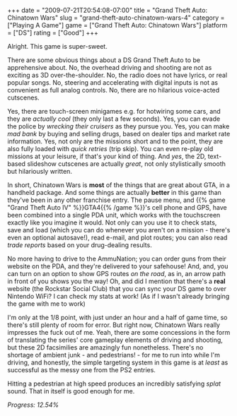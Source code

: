 +++
date = "2009-07-21T20:54:08-07:00"
title = "Grand Theft Auto: Chinatown Wars"
slug = "grand-theft-auto-chinatown-wars-4"
category = ["Playing A Game"]
game = ["Grand Theft Auto: Chinatown Wars"]
platform = ["DS"]
rating = ["Good"]
+++

Alright.  This game is super-sweet.

There are some obvious things about a DS Grand Theft Auto to be apprehensive about.  No, the overhead driving and shooting are not as exciting as 3D over-the-shoulder.  No, the radio does not have lyrics, or real popular songs.  No, steering and accelerating with digital inputs is not as convenient as full analog controls.  No, there are no hilarious voice-acted cutscenes.

Yes, there are touch-screen minigames e.g. for hotwiring some cars, and they are <i>actually cool</i> (they only last a few seconds).  Yes, you can evade the police by <i>wrecking their cruisers</i> as they pursue you.  Yes, you can make <i>mad bank</i> by buying and selling drugs, based on dealer tips and market rate information.  Yes, not only are the missions short and to the point, they are also fully loaded with <i>quick retries</i> (trip skip).  You can even re-play old missions at your leisure, if that's your kind of thing.  And <i>yes</i>, the 2D, text-based slideshow cutscenes are actually <i>great</i>, not only stylistically smooth but hilariously written.

In short, Chinatown Wars is <b>most</b> of the things that are great about GTA, in a handheld package.  And some things are actually <b>better</b> in this game than they've been in any other franchise entry.  The pause menu, and {{% game "Grand Theft Auto IV" %}}GTA4{{% /game %}}'s cell phone and GPS, have been combined into a single PDA unit, which works with the touchscreen exactly like you imagine it would.  Not only can you use it to check stats, save and load (which you can do whenever you aren't on a mission - there's even an optional autosave!), read e-mail, and plot routes; you can also read <i>trade reports</i> based on your drug-dealing results.

No more having to drive to the AmmuNation; you can order guns from their website on the PDA, and they're delivered to your safehouse!  And, and, you can turn on an option to show GPS routes <i>on the road</i>, as in, an arrow path in front of you shows you the way!  Oh, and did I mention that there's a <b>real</b> website (the Rockstar Social Club) that you can sync your DS game to over Nintendo WiFi?  I can check my stats at work!  (As if I wasn't already bringing the game with me to work)

I'm only at the 1/8 point, with just under an hour and a half of game time, so there's still plenty of room for error.  But right now, Chinatown Wars really impresses the fuck out of me.  Yeah, there are some concessions in the form of translating the series' core gameplay elements of driving and shooting, but these 2D facsimilies are amazingly fun nonetheless.  There's no shortage of ambient junk - and pedestrians! - for me to run into while I'm driving, and honestly, the simple targeting system in this game is at <i>least</i> as successful as the messy one from the PS2 entries.

Hitting a pedestrian at high speed produces an incredibly satisfying *splat* sound.  That in itself is good enough for me.

<i>Progress: 12.54%</i>